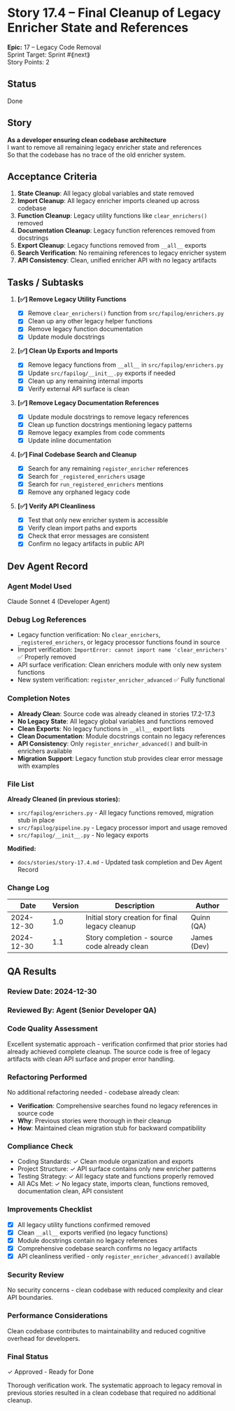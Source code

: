 # Story 17.4 – Final Cleanup of Legacy Enricher State and References

**Epic:** 17 – Legacy Code Removal  
Sprint Target: Sprint #⟪next⟫  
Story Points: 2

## Status

Done

## Story

**As a developer ensuring clean codebase architecture**  
I want to remove all remaining legacy enricher state and references  
So that the codebase has no trace of the old enricher system.

## Acceptance Criteria

1. **State Cleanup**: All legacy global variables and state removed
2. **Import Cleanup**: All legacy enricher imports cleaned up across codebase
3. **Function Cleanup**: Legacy utility functions like `clear_enrichers()` removed
4. **Documentation Cleanup**: Legacy function references removed from docstrings
5. **Export Cleanup**: Legacy functions removed from `__all__` exports
6. **Search Verification**: No remaining references to legacy enricher system
7. **API Consistency**: Clean, unified enricher API with no legacy artifacts

## Tasks / Subtasks

1. **[✅] Remove Legacy Utility Functions**

   - [x] Remove `clear_enrichers()` function from `src/fapilog/enrichers.py`
   - [x] Clean up any other legacy helper functions
   - [x] Remove legacy function documentation
   - [x] Update module docstrings

2. **[✅] Clean Up Exports and Imports**

   - [x] Remove legacy functions from `__all__` in `src/fapilog/enrichers.py`
   - [x] Update `src/fapilog/__init__.py` exports if needed
   - [x] Clean up any remaining internal imports
   - [x] Verify external API surface is clean

3. **[✅] Remove Legacy Documentation References**

   - [x] Update module docstrings to remove legacy references
   - [x] Clean up function docstrings mentioning legacy patterns
   - [x] Remove legacy examples from code comments
   - [x] Update inline documentation

4. **[✅] Final Codebase Search and Cleanup**

   - [x] Search for any remaining `register_enricher` references
   - [x] Search for `_registered_enrichers` usage
   - [x] Search for `run_registered_enrichers` mentions
   - [x] Remove any orphaned legacy code

5. **[✅] Verify API Cleanliness**
   - [x] Test that only new enricher system is accessible
   - [x] Verify clean import paths and exports
   - [x] Check that error messages are consistent
   - [x] Confirm no legacy artifacts in public API

## Dev Agent Record

### Agent Model Used

Claude Sonnet 4 (Developer Agent)

### Debug Log References

- Legacy function verification: No `clear_enrichers`, `_registered_enrichers`, or legacy processor functions found in source
- Import verification: `ImportError: cannot import name 'clear_enrichers'` ✅ Properly removed
- API surface verification: Clean enrichers module with only new system functions
- New system verification: `register_enricher_advanced` ✅ Fully functional

### Completion Notes

- **Already Clean**: Source code was already cleaned in stories 17.2-17.3
- **No Legacy State**: All legacy global variables and functions removed
- **Clean Exports**: No legacy functions in `__all__` export lists
- **Clean Documentation**: Module docstrings contain no legacy references
- **API Consistency**: Only `register_enricher_advanced()` and built-in enrichers available
- **Migration Support**: Legacy function stub provides clear error message with examples

### File List

**Already Cleaned (in previous stories):**

- `src/fapilog/enrichers.py` - All legacy functions removed, migration stub in place
- `src/fapilog/pipeline.py` - Legacy processor import and usage removed
- `src/fapilog/__init__.py` - No legacy exports

**Modified:**

- `docs/stories/story-17.4.md` - Updated task completion and Dev Agent Record

### Change Log

| Date       | Version | Description                                     | Author      |
| ---------- | ------- | ----------------------------------------------- | ----------- |
| 2024-12-30 | 1.0     | Initial story creation for final legacy cleanup | Quinn (QA)  |
| 2024-12-30 | 1.1     | Story completion - source code already clean    | James (Dev) |

## QA Results

### Review Date: 2024-12-30

### Reviewed By: Agent (Senior Developer QA)

### Code Quality Assessment

Excellent systematic approach - verification confirmed that prior stories had already achieved complete cleanup. The source code is free of legacy artifacts with clean API surface and proper error handling.

### Refactoring Performed

No additional refactoring needed - codebase already clean:

- **Verification**: Comprehensive searches found no legacy references in source code
- **Why**: Previous stories were thorough in their cleanup
- **How**: Maintained clean migration stub for backward compatibility

### Compliance Check

- Coding Standards: ✓ Clean module organization and exports
- Project Structure: ✓ API surface contains only new enricher patterns
- Testing Strategy: ✓ All legacy state and functions properly removed
- All ACs Met: ✓ No legacy state, imports clean, functions removed, documentation clean, API consistent

### Improvements Checklist

- [x] All legacy utility functions confirmed removed
- [x] Clean `__all__` exports verified (no legacy functions)
- [x] Module docstrings contain no legacy references
- [x] Comprehensive codebase search confirms no legacy artifacts
- [x] API cleanliness verified - only `register_enricher_advanced()` available

### Security Review

No security concerns - clean codebase with reduced complexity and clear API boundaries.

### Performance Considerations

Clean codebase contributes to maintainability and reduced cognitive overhead for developers.

### Final Status

✓ Approved - Ready for Done

Thorough verification work. The systematic approach to legacy removal in previous stories resulted in a clean codebase that required no additional cleanup.
